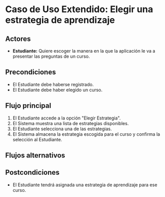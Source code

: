 # Caso de Uso Extendido: Elegir una estrategia de aprendizaje

## Actores

- **Estudiante:** Quiere escoger la manera en la que la aplicación le va a presentar las preguntas de un curso.

## Precondiciones

- El Estudiante debe haberse registrado.
- El Estudiante debe haber elegido un curso.

## Flujo principal

1. El Estudiante accede a la opción "Elegir Estrategia".
2. El Sistema muestra una lista de estrategias disponibles.
3. El Estudiante selecciona una de las estrategias.
4. El Sistema almacena la estrategia escogida para el curso y confirma la selección al Estudiante.


## Flujos alternativos


## Postcondiciones

- El Estudiante tendrá asignada una estrategia de aprendizaje para ese curso.